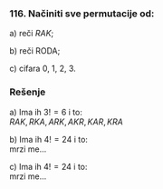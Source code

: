 ### 116. Načiniti sve permutacije od:

a) reči $RAK$; 

b) reči RODA; 

c) cifara 0, 1, 2, 3.

### Rešenje

a) Ima ih $3!=6$ i to:<br>
$RAK, RKA, ARK, AKR, KAR, KRA$ 

b) Ima ih $4!=24$ i to:<br>
mrzi me... 

c) Ima ih $4!=24$ i to:<br>
mrzi me...